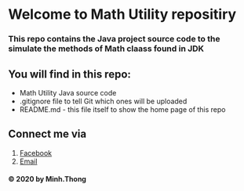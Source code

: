 # Welcome to Math Utility repositiry

### This repo contains the Java project source code to the simulate the methods of Math claass found in JDK

## You will find in this repo: 
* Math Utility Java source code
* .gitignore file to tell Git which ones will be uploaded
* README.md - this file itself to show the home page of this repo

## Connect me via
1. [Facebook](https://facebook.com/thong.le.5477272)
2. [Email](mailto:testswe102@gmail.com)

#### © 2020 by Minh.Thong
